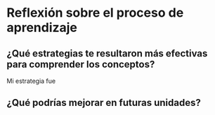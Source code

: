 # Reflexión sobre el proceso de aprendizaje
## ¿Qué estrategias te resultaron más efectivas para comprender los conceptos?
Mi estrategia fue 
## ¿Qué podrías mejorar en futuras unidades?
